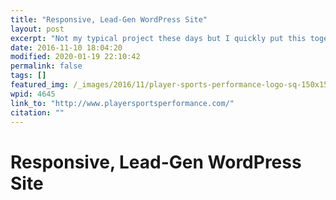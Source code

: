 ```yaml
---
title: "Responsive, Lead-Gen WordPress Site"
layout: post
excerpt: "Not my typical project these days but I quickly put this together for a friend of mine. His flat-file PHP site was a little long in the tooth so, using his brand colors, I whipped this up all in-browser. Fast, responsive, does the job!"
date: 2016-11-10 18:04:20
modified: 2020-01-19 22:10:42
permalink: false
tags: []
featured_img: /_images/2016/11/player-sports-performance-logo-sq-150x150.png
wpid: 4645
link_to: "http://www.playersportsperformance.com/"
citation: ""
---
```


# Responsive, Lead-Gen WordPress Site
